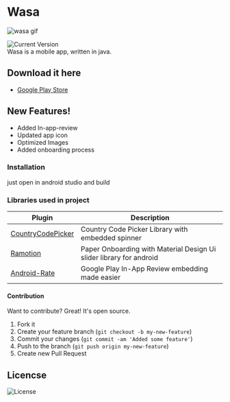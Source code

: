 # Wasa
![wasa gif](https://media.giphy.com/media/zmGcxNogrxAGfIl8U4/giphy.gif)

![Current Version](https://img.shields.io/badge/Current%20Version-3.0-brightgreen>)</br>
Wasa is a mobile app, written in java.

## Download it here
* [Google Play Store]
 
 
## New Features!

  - Added In-app-review
  - Updated app icon
  - Optimized Images
  - Added onboarding process

### Installation

just open in android studio and build

### Libraries used in project

| Plugin | Description |
| ------ | ------ |
| [CountryCodePicker] | Country Code Picker Library with embedded spinner |
| [Ramotion] | Paper Onboarding with Material Design Ui slider library for android |
| [Android-Rate] | Google Play In-App Review embedding made easier |

#### Contribution
Want to contribute? Great!
It's open source.
1. Fork it
2. Create your feature branch (`git checkout -b my-new-feature`)
3. Commit your changes (`git commit -am 'Added some feature'`)
4. Push to the branch (`git push origin my-new-feature`)
5. Create new Pull Request


## Licencse
![License](<https://img.shields.io/badge/License-GNU%20General%20Public%20License%20v3.0-blue>)





[//]: # (These are reference links used in the body of this note and get stripped out when the markdown processor does its job. There is no need to format nicely because it shouldn't be seen. Thanks SO - http://stackoverflow.com/questions/4823468/store-comments-in-markdown-syntax)


   [Google Play Store]: <https://play.google.com/store/apps/details?id=com.sbz.wasa>
   [CountryCodePicker]: <https://github.com/hbb20/CountryCodePickerProject>
   [Ramotion]: <https://github.com/Ramotion/paper-onboarding-android>
   [Android-Rate]: <https://github.com/hotchemi/Android-Rate>
